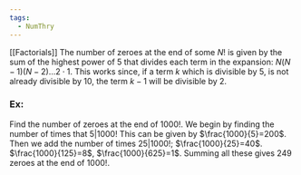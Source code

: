 ```yaml
---
tags:
  - NumThry
---
```

[[Factorials]]
The number of zeroes at the end of some $N!$ is given by the sum of the highest power of $5$ that divides each term in the expansion: $N(N-1)(N-2)\dots 2\cdot 1$.
This works since, if a term $k$ which is divisible by 5, is not already divisible by 10, the term $k-1$ will be divisible by $2$.
### Ex:
Find the number of zeroes at the end of $1000!$.
We begin by finding the number of times that $5|1000!$ This can be given by $\frac{1000}{5}=200$. Then we add the number of times $25|1000!$; $\frac{1000}{25}=40$. $\frac{1000}{125}=8$, $\frac{1000}{625}=1$. Summing all these gives 249 zeroes at the end of $1000!$.